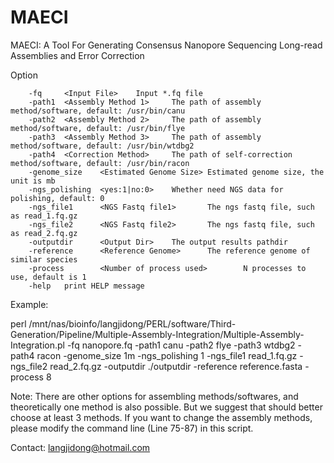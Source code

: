 # MAECI
MAECI: A Tool For Generating Consensus Nanopore Sequencing Long-read Assemblies and Error Correction

Option

        -fq     <Input File>    Input *.fq file
        -path1  <Assembly Method 1>     The path of assembly method/software, default: /usr/bin/canu
        -path2  <Assembly Method 2>     The path of assembly method/software, default: /usr/bin/flye
        -path3  <Assembly Method 3>     The path of assembly method/software, default: /usr/bin/wtdbg2
        -path4  <Correction Method>     The path of self-correction method/software, default: /usr/bin/racon
        -genome_size    <Estimated Genome Size> Estimated genome size, the unit is mb
        -ngs_polishing  <yes:1|no:0>    Whether need NGS data for polishing, default: 0
        -ngs_file1      <NGS Fastq file1>       The ngs fastq file, such as read_1.fq.gz
        -ngs_file2      <NGS Fastq file2>       The ngs fastq file, such as read_2.fq.gz
        -outputdir      <Output Dir>    The output results pathdir
        -reference      <Reference Genome>      The reference genome of similar species
        -process        <Number of process used>        N processes to use, default is 1
        -help   print HELP message

Example:

perl /mnt/nas/bioinfo/langjidong/PERL/software/Third-Generation/Pipeline/Multiple-Assembly-Integration/Multiple-Assembly-Integration.pl -fq nanopore.fq -path1 canu -path2 flye -path3 wtdbg2 -path4 racon -genome_size 1m -ngs_polishing 1 -ngs_file1 read_1.fq.gz -ngs_file2 read_2.fq.gz -outputdir ./outputdir -reference reference.fasta -process 8

Note: There are other options for assembling methods/softwares, and theoretically one method is also possible. But we suggest that should better choose at least 3 methods. If you want to change the assembly methods, please modify the command line (Line 75-87) in this script.

Contact: langjidong@hotmail.com
